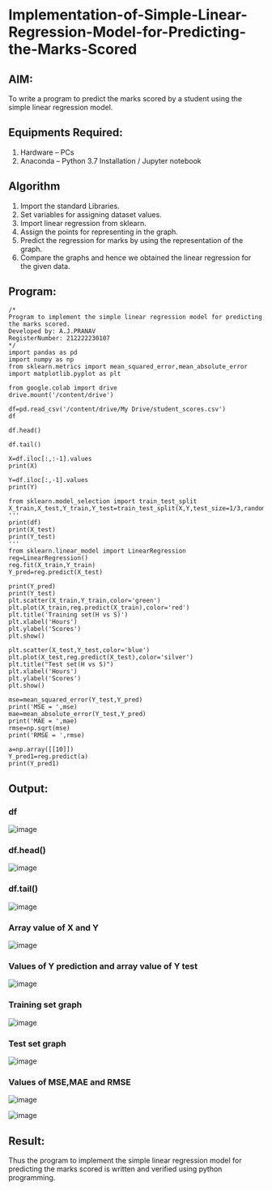   # Implementation-of-Simple-Linear-Regression-Model-for-Predicting-the-Marks-Scored

## AIM:
To write a program to predict the marks scored by a student using the simple linear regression model.

## Equipments Required:
1. Hardware – PCs
2. Anaconda – Python 3.7 Installation / Jupyter notebook

## Algorithm
1. Import the standard Libraries.
2. Set variables for assigning dataset values.
3. Import linear regression from sklearn.
4. Assign the points for representing in the graph.
5. Predict the regression for marks by using the representation of the graph.
6. Compare the graphs and hence we obtained the linear regression for the given data.

## Program:
```
/*
Program to implement the simple linear regression model for predicting the marks scored.
Developed by: A.J.PRANAV
RegisterNumber: 212222230107  
*/
import pandas as pd
import numpy as np
from sklearn.metrics import mean_squared_error,mean_absolute_error
import matplotlib.pyplot as plt

from google.colab import drive
drive.mount('/content/drive')

df=pd.read_csv('/content/drive/My Drive/student_scores.csv')
df

df.head()

df.tail()

X=df.iloc[:,:-1].values
print(X)

Y=df.iloc[:,-1].values
print(Y)

from sklearn.model_selection import train_test_split
X_train,X_test,Y_train,Y_test=train_test_split(X,Y,test_size=1/3,random_state=0)
'''
print(df)
print(X_test)
print(Y_test)
'''
from sklearn.linear_model import LinearRegression
reg=LinearRegression()
reg.fit(X_train,Y_train)
Y_pred=reg.predict(X_test)

print(Y_pred)
print(Y_test)
plt.scatter(X_train,Y_train,color='green')
plt.plot(X_train,reg.predict(X_train),color='red')
plt.title('Training set(H vs S)')
plt.xlabel('Hours')
plt.ylabel('Scores')
plt.show()

plt.scatter(X_test,Y_test,color='blue')
plt.plot(X_test,reg.predict(X_test),color='silver')
plt.title("Test set(H vs S)")
plt.xlabel('Hours')
plt.ylabel('Scores')
plt.show()

mse=mean_squared_error(Y_test,Y_pred)
print('MSE = ',mse)
mae=mean_absolute_error(Y_test,Y_pred)
print('MAE = ',mae)
rmse=np.sqrt(mse)
print('RMSE = ',rmse)

a=np.array([[10]])
Y_pred1=reg.predict(a)
print(Y_pred1)
```

## Output:
### df

![image](https://github.com/Pranav-AJ/Implementation-of-Simple-Linear-Regression-Model-for-Predicting-the-Marks-Scored/assets/118904526/305e2d11-a0d3-490e-96d0-6af34fac033d)

### df.head()

![image](https://github.com/Pranav-AJ/Implementation-of-Simple-Linear-Regression-Model-for-Predicting-the-Marks-Scored/assets/118904526/05f6ebe1-5a1c-4c61-a37b-c7af5cbf2306)

### df.tail()

![image](https://github.com/Pranav-AJ/Implementation-of-Simple-Linear-Regression-Model-for-Predicting-the-Marks-Scored/assets/118904526/fd2ab00c-4655-4a33-af6b-de7ea7299772)
### Array value of X and Y
![image](https://github.com/Pranav-AJ/Implementation-of-Simple-Linear-Regression-Model-for-Predicting-the-Marks-Scored/assets/118904526/2414450a-6635-4942-a929-e6122b504519)
### Values of Y prediction and array value of Y test
![image](https://github.com/Pranav-AJ/Implementation-of-Simple-Linear-Regression-Model-for-Predicting-the-Marks-Scored/assets/118904526/100a1852-71ce-4954-b6c5-341711537732)
 
### Training set graph
![image](https://github.com/Pranav-AJ/Implementation-of-Simple-Linear-Regression-Model-for-Predicting-the-Marks-Scored/assets/118904526/1fca3c7e-1481-43c0-99cc-8948af9b7a83)

### Test set graph
![image](https://github.com/Pranav-AJ/Implementation-of-Simple-Linear-Regression-Model-for-Predicting-the-Marks-Scored/assets/118904526/5d163a49-52c3-4733-a29d-d47bba73be78)

### Values of MSE,MAE and RMSE
![image](https://github.com/Pranav-AJ/Implementation-of-Simple-Linear-Regression-Model-for-Predicting-the-Marks-Scored/assets/118904526/e8150677-8181-4d38-a1da-9ed9964e368d)

![image](https://github.com/Pranav-AJ/Implementation-of-Simple-Linear-Regression-Model-for-Predicting-the-Marks-Scored/assets/118904526/49eb51c8-e1d8-4c4c-827c-300c3a2646ac)


## Result:
Thus the program to implement the simple linear regression model for predicting the marks scored is written and verified using python programming.
